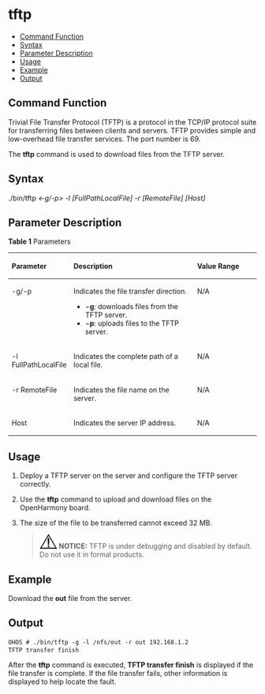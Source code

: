 # tftp<a name="EN-US_TOPIC_0000001051451597"></a>

-   [Command Function](#section15142134573911)
-   [Syntax](#section20958174917394)
-   [Parameter Description](#section576613532395)
-   [Usage](#section149795134408)
-   [Example](#section148921918114015)
-   [Output](#section7872155631313)

## Command Function<a name="section15142134573911"></a>

Trivial File Transfer Protocol \(TFTP\) is a protocol in the TCP/IP protocol suite for transferring files between clients and servers. TFTP provides simple and low-overhead file transfer services. The port number is 69.

The  **tftp**  command is used to download files from the TFTP server.

## Syntax<a name="section20958174917394"></a>

./bin/tftp  _<-g/-p\>_ _-l_ _\[FullPathLocalFile\] -r \[RemoteFile\] \[Host\]_

## Parameter Description<a name="section576613532395"></a>

**Table  1**  Parameters

<a name="table2894mcpsimp"></a>
<table><thead align="left"><tr id="row2900mcpsimp"><th class="cellrowborder" valign="top" width="20.79%" id="mcps1.2.4.1.1"><p id="p2902mcpsimp"><a name="p2902mcpsimp"></a><a name="p2902mcpsimp"></a><strong id="b116998706011737"><a name="b116998706011737"></a><a name="b116998706011737"></a>Parameter</strong></p>
</th>
<th class="cellrowborder" valign="top" width="52.480000000000004%" id="mcps1.2.4.1.2"><p id="p2904mcpsimp"><a name="p2904mcpsimp"></a><a name="p2904mcpsimp"></a><strong id="b13511135745719"><a name="b13511135745719"></a><a name="b13511135745719"></a>Description</strong></p>
</th>
<th class="cellrowborder" valign="top" width="26.729999999999997%" id="mcps1.2.4.1.3"><p id="p2906mcpsimp"><a name="p2906mcpsimp"></a><a name="p2906mcpsimp"></a><strong id="b174218805911737"><a name="b174218805911737"></a><a name="b174218805911737"></a>Value Range</strong></p>
</th>
</tr>
</thead>
<tbody><tr id="row2907mcpsimp"><td class="cellrowborder" valign="top" width="20.79%" headers="mcps1.2.4.1.1 "><p id="p2909mcpsimp"><a name="p2909mcpsimp"></a><a name="p2909mcpsimp"></a>-g/-p</p>
</td>
<td class="cellrowborder" valign="top" width="52.480000000000004%" headers="mcps1.2.4.1.2 "><p id="p2911mcpsimp"><a name="p2911mcpsimp"></a><a name="p2911mcpsimp"></a>Indicates the file transfer direction.</p>
<a name="ul73571240131312"></a><a name="ul73571240131312"></a><ul id="ul73571240131312"><li><strong id="b0778214125818"><a name="b0778214125818"></a><a name="b0778214125818"></a>-g</strong>: downloads files from the TFTP server.</li><li><strong id="b7168132555814"><a name="b7168132555814"></a><a name="b7168132555814"></a>-p</strong>: uploads files to the TFTP server.</li></ul>
</td>
<td class="cellrowborder" valign="top" width="26.729999999999997%" headers="mcps1.2.4.1.3 "><p id="p14399194271310"><a name="p14399194271310"></a><a name="p14399194271310"></a>N/A</p>
</td>
</tr>
<tr id="row2921mcpsimp"><td class="cellrowborder" valign="top" width="20.79%" headers="mcps1.2.4.1.1 "><p id="p2923mcpsimp"><a name="p2923mcpsimp"></a><a name="p2923mcpsimp"></a>-l FullPathLocalFile</p>
</td>
<td class="cellrowborder" valign="top" width="52.480000000000004%" headers="mcps1.2.4.1.2 "><p id="p2925mcpsimp"><a name="p2925mcpsimp"></a><a name="p2925mcpsimp"></a>Indicates the complete path of a local file.</p>
</td>
<td class="cellrowborder" valign="top" width="26.729999999999997%" headers="mcps1.2.4.1.3 "><p id="entry2926mcpsimpp0"><a name="entry2926mcpsimpp0"></a><a name="entry2926mcpsimpp0"></a>N/A</p>
</td>
</tr>
<tr id="row2927mcpsimp"><td class="cellrowborder" valign="top" width="20.79%" headers="mcps1.2.4.1.1 "><p id="p2929mcpsimp"><a name="p2929mcpsimp"></a><a name="p2929mcpsimp"></a>-r RemoteFile</p>
</td>
<td class="cellrowborder" valign="top" width="52.480000000000004%" headers="mcps1.2.4.1.2 "><p id="p2931mcpsimp"><a name="p2931mcpsimp"></a><a name="p2931mcpsimp"></a>Indicates the file name on the server.</p>
</td>
<td class="cellrowborder" valign="top" width="26.729999999999997%" headers="mcps1.2.4.1.3 "><p id="entry2932mcpsimpp0"><a name="entry2932mcpsimpp0"></a><a name="entry2932mcpsimpp0"></a>N/A</p>
</td>
</tr>
<tr id="row2933mcpsimp"><td class="cellrowborder" valign="top" width="20.79%" headers="mcps1.2.4.1.1 "><p id="p2935mcpsimp"><a name="p2935mcpsimp"></a><a name="p2935mcpsimp"></a>Host</p>
</td>
<td class="cellrowborder" valign="top" width="52.480000000000004%" headers="mcps1.2.4.1.2 "><p id="p2937mcpsimp"><a name="p2937mcpsimp"></a><a name="p2937mcpsimp"></a>Indicates the server IP address.</p>
</td>
<td class="cellrowborder" valign="top" width="26.729999999999997%" headers="mcps1.2.4.1.3 "><p id="entry2938mcpsimpp0"><a name="entry2938mcpsimpp0"></a><a name="entry2938mcpsimpp0"></a>N/A</p>
</td>
</tr>
</tbody>
</table>

## Usage<a name="section149795134408"></a>

1.  Deploy a TFTP server on the server and configure the TFTP server correctly.
2.  Use the  **tftp**  command to upload and download files on the OpenHarmony board.
3.  The size of the file to be transferred cannot exceed 32 MB.

    >![](../public_sys-resources/icon-notice.gif) **NOTICE:** 
    >TFTP is under debugging and disabled by default. Do not use it in formal products.


## Example<a name="section148921918114015"></a>

Download the  **out**  file from the server.

## Output<a name="section7872155631313"></a>

```
OHOS # ./bin/tftp -g -l /nfs/out -r out 192.168.1.2
TFTP transfer finish
```

After the  **tftp**  command is executed,  **TFTP transfer finish**  is displayed if the file transfer is complete. If the file transfer fails, other information is displayed to help locate the fault.

